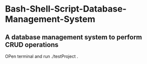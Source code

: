 # Bash-Shell-Script-Database-Management-System

## A database management system to perform CRUD operations 

OPen terminal and run ./testProject  .
